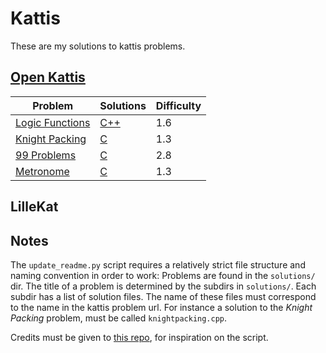 # Kattis 
These are my solutions to kattis problems.
## [Open Kattis](https://open.kattis.com/)
| Problem | Solutions | Difficulty |
| ------- | --------- | ---------- |
| [Logic Functions](https://open.kattis.com/problems/logicfunctions) | [C++](https://github.com/KusMar00/kattis/tree/main/solutions/Logic%20Functions/logicfunctions.cpp) | 1.6 |
| [Knight Packing](https://open.kattis.com/problems/knightpacking) | [C](https://github.com/KusMar00/kattis/tree/main/solutions/Knight%20Packing/knightpacking.c) | 1.3 |
| [99 Problems](https://open.kattis.com/problems/99problems) | [C](https://github.com/KusMar00/kattis/tree/main/solutions/99%20Problems/99problems.c) | 2.8 |
| [Metronome](https://open.kattis.com/problems/metronome) | [C](https://github.com/KusMar00/kattis/tree/main/solutions/Metronome/metronome.c) | 1.3 |
## LilleKat
## Notes
The `update_readme.py` script requires a relatively strict file structure and naming convention in order to work: Problems are found in the `solutions/` dir. The title of a problem is determined by the subdirs in `solutions/`. Each subdir has a list of solution files. The name of these files must correspond to the name in the kattis problem url. For instance a solution to the *Knight Packing* problem, must be called `knightpacking.cpp`.

Credits must be given to [this repo](https://github.com/robertusbagaskara/kattis-solutions/tree/master), for inspiration on the script.
